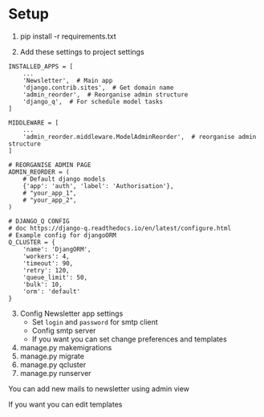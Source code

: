 # Setup
1. pip install -r requirements.txt 

2. Add these settings to project settings
```
INSTALLED_APPS = [
    ...
    'Newsletter',  # Main app
    'django.contrib.sites',  # Get domain name
    'admin_reorder',  # Reorganise admin structure
    'django_q',  # For schedule model tasks
]

MIDDLEWARE = [
    ...
    'admin_reorder.middleware.ModelAdminReorder',  # reorganise admin structure
]

# REORGANISE ADMIN PAGE
ADMIN_REORDER = (
    # Default django models
    {'app': 'auth', 'label': 'Authorisation'},
    # "your_app_1",
    # "your_app_2",
)

# DJANGO_Q CONFIG
# doc https://django-q.readthedocs.io/en/latest/configure.html
# Example config for djangoORM
Q_CLUSTER = {
    'name': 'DjangORM',
    'workers': 4,
    'timeout': 90,
    'retry': 120,
    'queue_limit': 50,
    'bulk': 10,
    'orm': 'default'
}
```

3. Config Newsletter app settings
   - Set ```login``` and ```password``` for smtp client
   - Config smtp server
   - If you want you can set change preferences and templates
4. manage.py makemigrations
5. manage.py migrate
6. manage.py qcluster
7. manage.py runserver

You can add new mails to newsletter using admin view

If you want you can edit templates 

